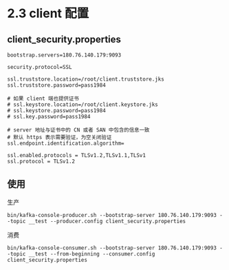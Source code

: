 # 2.3 client 配置

## client_security.properties

``` jproperties
bootstrap.servers=180.76.140.179:9093

security.protocol=SSL

ssl.truststore.location=/root/client.truststore.jks
ssl.truststore.password=pass1984

# 如果 client 端也提供证书
# ssl.keystore.location=/root/client.keystore.jks
# ssl.keystore.password=pass1984
# ssl.key.password=pass1984

# server 地址与证书中的 CN 或者 SAN 中包含的信息一致
# 默认 https 表示需要验证，为空关闭验证
ssl.endpoint.identification.algorithm=

ssl.enabled.protocols = TLSv1.2,TLSv1.1,TLSv1
ssl.protocol = TLSv1.2
```

## 使用

生产

    bin/kafka-console-producer.sh --bootstrap-server 180.76.140.179:9093 --topic __test --producer.config client_security.properties

消费

    bin/kafka-console-consumer.sh --bootstrap-server 180.76.140.179:9093 --topic __test --from-beginning --consumer.config client_security.properties
